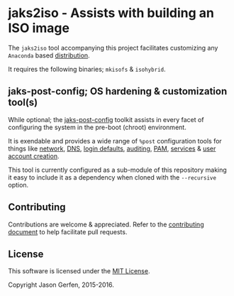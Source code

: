 # jaks2iso - Assists with building an ISO image
The `jaks2iso` tool accompanying this project facilitates customizing any
`Anaconda` based [distribution](http://fedoraproject.org/wiki/Anaconda/Distros).

It requires the following binaries; `mkisofs` & `isohybrid`.

## jaks-post-config; OS hardening & customization tool(s) ##
While optional; the [jaks-post-config](https://github.com/jas-/jaks-post-config)
toolkit assists in every facet of configuring the system in the pre-boot
(chroot) environment.

It is exendable and provides a wide range of `%post` configuration
tools for things like [network](https://github.com/jas-/jaks-post-config/blob/master/scripts/config-network),
[DNS](https://github.com/jas-/jaks-post-config/blob/master/scripts/config-dns),
[login defaults](https://github.com/jas-/jaks-post-config/blob/master/scripts/config-acct-defaults),
[auditing](https://github.com/jas-/jaks-post-config/blob/master/scripts/config-audit-rules),
[PAM](https://github.com/jas-/jaks-post-config/blob/master/scripts/config-pam-cracklib),
[services](https://github.com/jas-/jaks-post-config/blob/master/scripts/config-services-disable) &
[user account creation](https://github.com/jas-/jaks-post-config/blob/master/scripts/config-user-admin).

This tool is currently configured as a sub-module of this repository making it
easy to include it as a dependency when cloned with the `--recursive` option.

## Contributing ##
Contributions are welcome & appreciated. Refer to the
[contributing document](https://github.com/jas-/jaks/blob/master/CONTRIBUTING.md)
to help facilitate pull requests.

## License ##
This software is licensed under the
[MIT License](https://github.com/jas-/jaks/blob/master/LICENSE).

Copyright Jason Gerfen, 2015-2016.
